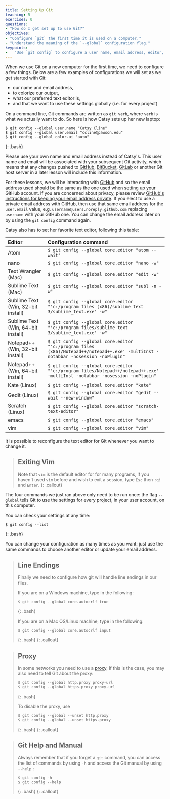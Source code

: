 ```yaml
---
title: Setting Up Git
teaching: 5
exercises: 0
questions:
- "How do I get set up to use Git?"
objectives:
- "Configure `git` the first time it is used on a computer."
- "Understand the meaning of the `--global` configuration flag."
keypoints:
-   "Use `git config` to configure a user name, email address, editor, and other preferences once per machine."
---
```


When we use Git on a new computer for the first time,
we need to configure a few things. Below are a few examples
of configurations we will set as we get started with Git:

*   our name and email address,
*   to colorize our output,
*   what our preferred text editor is,
*   and that we want to use these settings globally (i.e. for every project)

On a command line, Git commands are written as `git verb`,
where `verb` is what we actually want to do. So here is how
Catsy sets up her new laptop:

~~~
$ git config --global user.name "Catsy Cline"
$ git config --global user.email "ccline@pawson.edu"
$ git config --global color.ui "auto"
~~~
{: .bash}

Please use your own name and email address instead of Catsy's. This
user name and email will be associated with your subsequent Git
activity, which means that any changes pushed to
[GitHub](http://github.com/), [BitBucket](http://bitbucket.org/),
[GitLab](http://gitlab.com/) or another Git host server in a later
lesson will include this information.

For these lessons, we will be interacting with
[GitHub](http://github.com/) and so the email address used should be
the same as the one used when setting up your GitHub account. If you
are concerned about privacy, please review [GitHub's instructions for
keeping your email address private][git-privacy].  If you elect to use
a private email address with GitHub, then use that same email address
for the `user.email` value, e.g. `username@users.noreply.github.com`
replacing `username` with your GitHub one. You can change the email
address later on by using the `git config` command again.

Catsy also has to set her favorite text editor, following this table:

| Editor             | Configuration command                            |
|:-------------------|:-------------------------------------------------|
| Atom | `$ git config --global core.editor "atom --wait"`|
| nano               | `$ git config --global core.editor "nano -w"`    |
| Text Wrangler (Mac)      | `$ git config --global core.editor "edit -w"`    |
| Sublime Text (Mac) | `$ git config --global core.editor "subl -n -w"` |
| Sublime Text (Win, 32-bit install) | `$ git config --global core.editor "'c:/program files (x86)/sublime text 3/sublime_text.exe' -w"` |
| Sublime Text (Win, 64-bit install) | `$ git config --global core.editor "'c:/program files/sublime text 3/sublime_text.exe' -w"` |
| Notepad++ (Win, 32-bit install)    | `$ git config --global core.editor "'c:/program files (x86)/Notepad++/notepad++.exe' -multiInst -notabbar -nosession -noPlugin"`|
| Notepad++ (Win, 64-bit install)    | `$ git config --global core.editor "'c:/program files/Notepad++/notepad++.exe' -multiInst -notabbar -nosession -noPlugin"`|
| Kate (Linux)       | `$ git config --global core.editor "kate"`       |
| Gedit (Linux)      | `$ git config --global core.editor "gedit --wait --new-window"`   |
| Scratch (Linux)       | `$ git config --global core.editor "scratch-text-editor"`  |
| emacs              | `$ git config --global core.editor "emacs"`   |
| vim                | `$ git config --global core.editor "vim"`   |

It is possible to reconfigure the text editor for Git whenever you want to change it.

> ## Exiting Vim
>
> Note that `vim` is the default editor for for many programs, if you
> haven't used `vim` before and wish to exit a session, type `Esc`
> then `:q!` and `Enter`.
{: .callout}

The four commands we just ran above only need to be run once: the flag
`--global` tells Git to use the settings for every project, in your
user account, on this computer.

You can check your settings at any time:

~~~
$ git config --list
~~~
{: .bash}

You can change your configuration as many times as you want: just use
the same commands to choose another editor or update your email
address.

> ## Line Endings
>
> Finally we need to configure how git will handle line endings in our files.
>
> If you are on a Windows machine, type in the following:
> ~~~
> $ git config --global core.autocrlf true
> ~~~
> {: .bash}
>
> If you are on a Mac OS/Linux machine, type in the following:
> ~~~
> $ git config --global core.autocrlf input
> ~~~
> {: .bash}
{: .callout}

> ## Proxy
>
> In some networks you need to use a
> [proxy](https://en.wikipedia.org/wiki/Proxy_server). If this is the
> case, you may also need to tell Git about the proxy:
>
> ~~~
> $ git config --global http.proxy proxy-url
> $ git config --global https.proxy proxy-url
> ~~~
> {: .bash}
>
> To disable the proxy, use
>
> ~~~
> $ git config --global --unset http.proxy
> $ git config --global --unset https.proxy
> ~~~
> {: .bash}
{: .callout}

> ## Git Help and Manual
>
> Always remember that if you forget a `git` command, you can access
> the list of commands by using `-h` and access the Git manual by
> using `--help` :
>
> ~~~
> $ git config -h
> $ git config --help
> ~~~
> {: .bash}
{: .callout}

[git-privacy]: https://help.github.com/articles/keeping-your-email-address-private/
